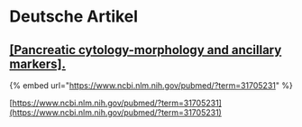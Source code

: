 # Deutsche Artikel

## [\[Pancreatic cytology-morphology and ancillary markers\].](https://www.ncbi.nlm.nih.gov/pubmed/?term=31705231)

{% embed url="https://www.ncbi.nlm.nih.gov/pubmed/?term=31705231" %}

[https://www.ncbi.nlm.nih.gov/pubmed/?term=31705231](https://www.ncbi.nlm.nih.gov/pubmed/?term=31705231)
